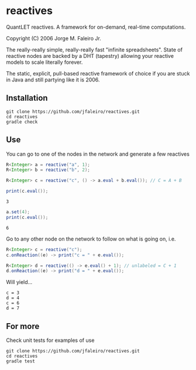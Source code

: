 # reactives

QuantLET reactives. A framework for on-demand, real-time computations.

Copyright (C) 2006 Jorge M. Faleiro Jr.

The really-really simple, really-really fast "infinite spreadsheets". State of reactive nodes are backed by a DHT (tapestry) allowing your reactive models to scale literally forever.

The static, explicit, pull-based reactive framework of choice if you are stuck in Java and still partying like it is 2006.

## Installation

```
git clone https://github.com/jfaleiro/reactives.git
cd reactives
gradle check
```

## Use

You can go to one of the nodes in the network and generate a few reactives

```java
R<Integer> a = reactive("a", 1);
R<Integer> b = reactive("b", 2);

R<Integer> c = reactive("c", () -> a.eval + b.eval()); // C = A + B

print(c.eval());
```
```
3
```
```java
a.set(4);
print(c.eval());
```
```
6
```

Go to any other node on the network to follow on what is going on, i.e.

```java
R<Integer> c = reactive("c");
c.onReaction((e) -> print("c = " + e.eval());

R<Integer> d = reactive(() -> e.eval() + 1); // unlabeled = C + 1
d.onReaction((e) -> print("d = " + e.eval());
```
Will yield...
```
c = 3
d = 4
c = 6
d = 7
```

## For more

Check unit tests for examples of use

```
git clone https://github.com/jfaleiro/reactives.git
cd reactives
gradle test
```
